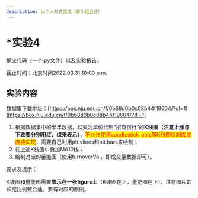 ```yaml
---
description: 以个人形式完成（非小组合作）
---
```


# \*实验4

提交代码（一个.py文件）以及实验报告。

截止时间：北京时间2022.03.31 10:00 p.m.

## 实验内容

数据集下载地址：[https://box.nju.edu.cn/f/0b68d0b0c08b44f19604/?dl=1](https://box.nju.edu.cn/f/0b68d0b0c08b44f19604/?dl=1)

1. 根据数据集中的半年数据，以天为单位绘制“招商银行”的**K线图（注意上涨与下跌要分别用红、绿来表示）**，<mark style="color:red;">不允许使用candlestick\_ohlc等K线图绘制库来直接实现</mark>，需要自己利用plt.vlines和plt.bars来绘制；
2. 在上述K线图中叠加MA10线；
3. 绘制对应的量能图（使用turnoverVol，即成交量数据即可）。

要求及提示：

K线图和量能图需要**显示在一张figure上**（K线图在上，量能图在下），注意图片的长宽比例要合适，要有对应的图例。

